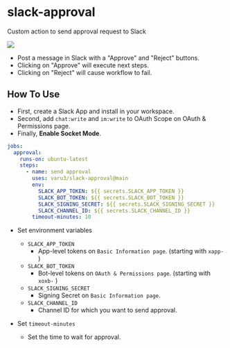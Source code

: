 # slack-approval

Custom action to send approval request to Slack

![](https://user-images.githubusercontent.com/35091584/195488201-acc24277-5e0c-431f-a4b3-21b4430d5d80.png)

- Post a message in Slack with a "Approve" and "Reject" buttons.
- Clicking on "Approve" will execute next steps.
- Clicking on "Reject" will cause workflow to fail.

## How To Use

- First, create a Slack App and install in your workspace.
- Second, add `chat:write` and `im:write` to OAuth Scope on OAuth & Permissions page.
- Finally, **Enable Socket Mode**.

```yml
jobs:
  approval:
    runs-on: ubuntu-latest
    steps:
      - name: send approval
        uses: varu3/slack-approval@main
        env:
          SLACK_APP_TOKEN: ${{ secrets.SLACK_APP_TOKEN }}
          SLACK_BOT_TOKEN: ${{ secrets.SLACK_BOT_TOKEN }}
          SLACK_SIGNING_SECRET: ${{ secrets.SLACK_SIGNING_SECRET }}
          SLACK_CHANNEL_ID: ${{ secrets.SLACK_CHANNEL_ID }}
        timeout-minutes: 10
```

- Set environment variables
  - `SLACK_APP_TOKEN`
    - App-level tokens on `Basic Information page`. (starting with `xapp-` )
  - `SLACK_BOT_TOKEN`
    - Bot-level tokens on `OAuth & Permissions page`. (starting with `xoxb-` )
  - `SLACK_SIGNING_SECRET`
    - Signing Secret on `Basic Information page`.
  - `SLACK_CHANNEL_ID`
    - Channel ID for which you want to send approval.

- Set `timeout-minutes`
  - Set the time to wait for approval.
